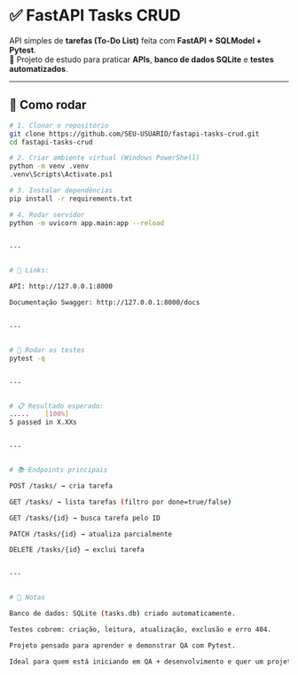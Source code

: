 # ✅ FastAPI Tasks CRUD

API simples de **tarefas (To-Do List)** feita com **FastAPI + SQLModel + Pytest**.  
📌 Projeto de estudo para praticar **APIs**, **banco de dados SQLite** e **testes automatizados**.

---

## 🚀 Como rodar

```bash
# 1. Clonar o repositório
git clone https://github.com/SEU-USUARIO/fastapi-tasks-crud.git
cd fastapi-tasks-crud

# 2. Criar ambiente virtual (Windows PowerShell)
python -m venv .venv
.venv\Scripts\Activate.ps1

# 3. Instalar dependências
pip install -r requirements.txt

# 4. Rodar servidor
python -m uvicorn app.main:app --reload


---


# 🔗 Links:

API: http://127.0.0.1:8000

Documentação Swagger: http://127.0.0.1:8000/docs


---


# 🧪 Rodar os testes
pytest -q


---


# 📋 Resultado esperado:
.....    [100%]
5 passed in X.XXs


---


# 📚 Endpoints principais

POST /tasks/ → cria tarefa

GET /tasks/ → lista tarefas (filtro por done=true/false)

GET /tasks/{id} → busca tarefa pelo ID

PATCH /tasks/{id} → atualiza parcialmente

DELETE /tasks/{id} → exclui tarefa


---


# 📝 Notas

Banco de dados: SQLite (tasks.db) criado automaticamente.

Testes cobrem: criação, leitura, atualização, exclusão e erro 404.

Projeto pensado para aprender e demonstrar QA com Pytest.

Ideal para quem está iniciando em QA + desenvolvimento e quer um projeto rápido no portfólio.